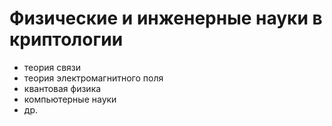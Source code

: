 # Физические и инженерные науки в криптологии

- теория связи
- теория электромагнитного поля
- квантовая физика
- компьютерные науки
- др.